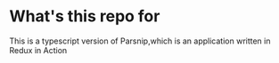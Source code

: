 # What's this repo for
This is a typescript version of Parsnip,which is an application written in Redux in Action
